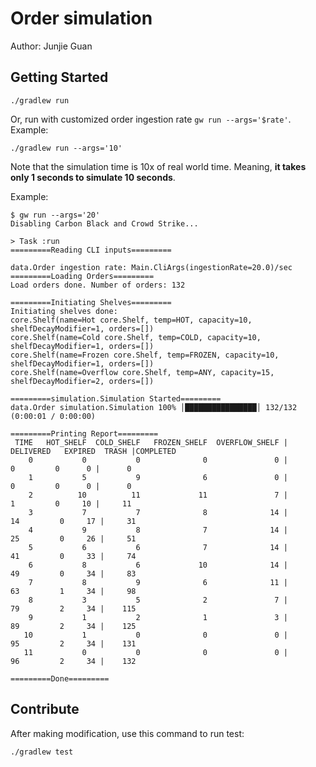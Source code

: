 Order simulation 
==================
Author: Junjie Guan

Getting Started
---------------

```
./gradlew run
```

Or, run with customized order ingestion rate `gw run --args='$rate'`. Example:
```
./gradlew run --args='10'
```

Note that the simulation time is 10x of real world time. Meaning, **it takes only 1 seconds to simulate 10 seconds**.

Example:
```
$ gw run --args='20'
Disabling Carbon Black and Crowd Strike...

> Task :run
=========Reading CLI inputs=========

data.Order ingestion rate: Main.CliArgs(ingestionRate=20.0)/sec
=========Loading Orders=========
Load orders done. Number of orders: 132

=========Initiating Shelves=========
Initiating shelves done:
core.Shelf(name=Hot core.Shelf, temp=HOT, capacity=10, shelfDecayModifier=1, orders=[])
core.Shelf(name=Cold core.Shelf, temp=COLD, capacity=10, shelfDecayModifier=1, orders=[])
core.Shelf(name=Frozen core.Shelf, temp=FROZEN, capacity=10, shelfDecayModifier=1, orders=[])
core.Shelf(name=Overflow core.Shelf, temp=ANY, capacity=15, shelfDecayModifier=2, orders=[])

=========simulation.Simulation Started=========
data.Order simulation.Simulation 100% │████████████████│ 132/132 (0:00:01 / 0:00:00)

=========Printing Report=========
 TIME   HOT_SHELF  COLD_SHELF   FROZEN_SHELF  OVERFLOW_SHELF | DELIVERED   EXPIRED  TRASH |COMPLETED
    0           0           0              0               0 |         0         0      0 |      0
    1           5           9              6               0 |         0         0      0 |      0
    2          10          11             11               7 |         1         0     10 |     11
    3           7           7              8              14 |        14         0     17 |     31
    4           9           8              7              14 |        25         0     26 |     51
    5           6           6              7              14 |        41         0     33 |     74
    6           8           6             10              14 |        49         0     34 |     83
    7           8           9              6              11 |        63         1     34 |     98
    8           3           5              2               7 |        79         2     34 |    115
    9           1           2              1               3 |        89         2     34 |    125
   10           1           0              0               0 |        95         2     34 |    131
   11           0           0              0               0 |        96         2     34 |    132

=========Done=========
```

Contribute
---------------
After making modification, use this command to run test:
```
./gradlew test
```